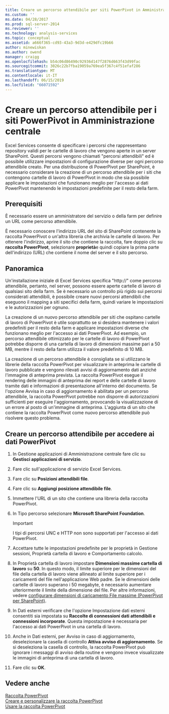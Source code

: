 ```yaml
---
title: Creare un percorso attendibile per siti PowerPivot in Amministrazione centrale | Microsoft Docs
ms.custom: ''
ms.date: 04/28/2017
ms.prod: sql-server-2014
ms.reviewer: ''
ms.technology: analysis-services
ms.topic: conceptual
ms.assetid: a666f365-cd93-43a3-9d3d-e429dfc19b66
author: minewiskan
ms.author: owend
manager: craigg
ms.openlocfilehash: b54c06d86490c92936d147f2876d663f43d99fac
ms.sourcegitcommit: 3026c22b7fba19059a769ea5f367c4f51efaf286
ms.translationtype: MT
ms.contentlocale: it-IT
ms.lasthandoff: 06/15/2019
ms.locfileid: "66071592"
---
```

# <a name="create-a-trusted-location-for-powerpivot-sites-in-central-administration"></a>Creare un percorso attendibile per i siti PowerPivot in Amministrazione centrale
  Excel Services consente di specificare i percorsi che rappresentano repository validi per le cartelle di lavoro che vengono aperte in un server SharePoint. Questi percorsi vengono chiamati "percorsi attendibili" ed è possibile utilizzare impostazioni di configurazione diverse per ogni percorso attendibile creato. Per una distribuzione di PowerPivot per SharePoint, è necessario considerare la creazione di un percorso attendibile per i siti che contengono cartelle di lavoro di PowerPivot in modo che sia possibile applicare le impostazioni che funzionano meglio per l'accesso ai dati PowerPivot mantenendo le impostazioni predefinite per il resto della farm.  
  
  
  
## <a name="prerequisites"></a>Prerequisiti  
 È necessario essere un amministratore del servizio o della farm per definire un URL come percorso attendibile.  
  
 È necessario conoscere l'indirizzo URL del sito di SharePoint contenente la raccolta PowerPivot o un'altra libreria che archivia le cartelle di lavoro. Per ottenere l'indirizzo, aprire il sito che contiene la raccolta, fare doppio clic su **raccolta PowerPivot**, selezionare **proprietà**e quindi copiare la prima parte dell'indirizzo (URL) che contiene il nome del server e il sito percorso.  
  
##  <a name="overview"></a> Panoramica  
 Un'installazione iniziale di Excel Services specifica "http://" come percorso attendibile, pertanto, nel server, possono essere aperte cartelle di lavoro di qualsiasi sito della farm. Se è necessario un controllo più rigido sui percorsi considerati attendibili, è possibile creare nuovi percorsi attendibili che eseguono il mapping a siti specifici della farm, quindi variare le impostazioni e le autorizzazioni per ognuno.  
  
 La creazione di un nuovo percorso attendibile per siti che ospitano cartelle di lavoro di PowerPivot è utile soprattutto se si desidera mantenere i valori predefiniti per il resto della farm e applicare impostazioni diverse che funzionano meglio per l'accesso ai dati PowerPivot. Ad esempio, un percorso attendibile ottimizzato per le cartelle di lavoro di PowerPivot potrebbe disporre di una cartella di lavoro di dimensioni massime pari a 50 MB, mentre il resto della farm utilizza il valore predefinito di 10 MB.  
  
 La creazione di un percorso attendibile è consigliata se si utilizzano le librerie della raccolta PowerPivot per visualizzare in anteprima le cartelle di lavoro pubblicate e vengono rilevati avvisi di aggiornamento dati anziché l'immagine di anteprima prevista. La raccolta PowerPivot esegue il rendering delle immagini di anteprima dei report e delle cartelle di lavoro tramite dati e informazioni di presentazione all'interno del documento. Se l'opzione Avvisa in caso di aggiornamento è abilitata per un percorso attendibile, la raccolta PowerPivot potrebbe non disporre di autorizzazioni sufficienti per eseguire l'aggiornamento, provocando la visualizzazione di un errore al posto di un'immagine di anteprima. L'aggiunta di un sito che contiene la raccolta PowerPivot come nuovo percorso attendibile può risolvere questo problema.  
  
##  <a name="create"></a> Creare un percorso attendibile per accedere ai dati PowerPivot  
  
1.  In Gestione applicazioni di Amministrazione centrale fare clic su **Gestisci applicazioni di servizio**.  
  
2.  Fare clic sull'applicazione di servizio Excel Services.  
  
3.  Fare clic su **Posizioni attendibili file**.  
  
4.  Fare clic su **Aggiungi posizione attendibile file**.  
  
5.  Immettere l'URL di un sito che contiene una libreria della raccolta PowerPivot.  
  
6.  In Tipo percorso selezionare **Microsoft SharePoint Foundation**.  
  
    > [!IMPORTANT]  
    >  I tipi di percorsi UNC e HTTP non sono supportati per l'accesso ai dati PowerPivot.  
  
7.  Accettare tutte le impostazioni predefinite per le proprietà in Gestione sessioni, Proprietà cartella di lavoro e Comportamento calcolo.  
  
8.  In Proprietà cartella di lavoro impostare **Dimensioni massime cartella di lavoro** su **50**. In questo modo, il limite superiore per le dimensioni del file della cartella di lavoro viene allineato al limite superiore per i caricamenti del file nell'applicazione Web padre. Se le dimensioni delle cartelle di lavoro superano i 50 megabyte, è necessario aumentare ulteriormente il limite della dimensione del file. Per altre informazioni, vedere [configurare dimensioni di caricamento File massime &#40;PowerPivot per SharePoint&#41;](configure-maximum-file-upload-size-power-pivot-for-sharepoint.md).  
  
9. In Dati esterni verificare che l'opzione Impostazione dati esterni consentiti sia impostata su **Raccolte di connessioni dati attendibili e connessioni incorporate**. Questa impostazione è necessaria per l'accesso ai dati PowerPivot in una cartella di lavoro.  
  
10. Anche in Dati esterni, per Avviso in caso di aggiornamento, deselezionare la casella di controllo **Attiva avviso di aggiornamento**. Se si deseleziona la casella di controllo, la raccolta PowerPivot può ignorare i messaggi di avviso della routine e vengono invece visualizzate le immagini di anteprima di una cartella di lavoro.  
  
11. Fare clic su **OK**.  
  
## <a name="see-also"></a>Vedere anche  
 [Raccolta PowerPivot](../../2014-toc/books-online-for-sql-server-2014.md)   
 [Creare e personalizzare la raccolta PowerPivot](create-and-customize-power-pivot-gallery.md)   
 [Usare la raccolta PowerPivot](use-power-pivot-gallery.md)  
  
  
